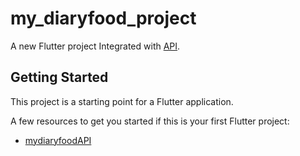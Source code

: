 # my_diaryfood_project

A new Flutter project Integrated with <a href="https://github.com/Tarasato/mydiaryfood">API</a>.

## Getting Started

This project is a starting point for a Flutter application.

A few resources to get you started if this is your first Flutter project:

- [mydiaryfoodAPI](https://github.com/Tarasato/mydiaryfood)
